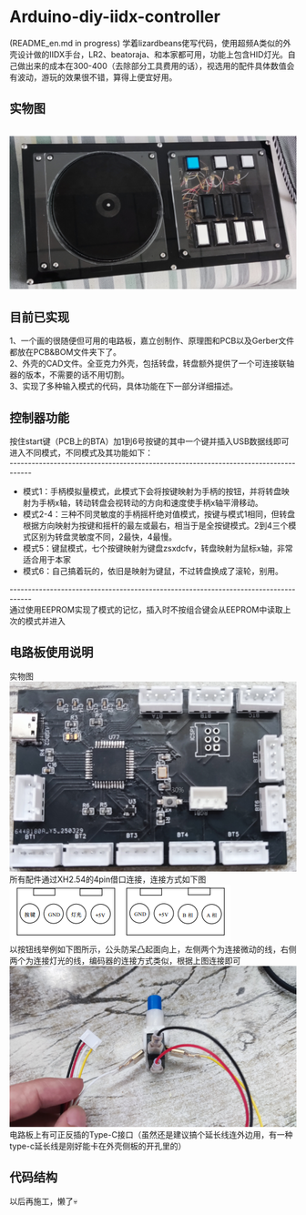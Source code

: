# Arduino-diy-iidx-controller
(README_en.md in progress)
学着lizardbeans佬写代码，使用超频A类似的外壳设计做的IIDX手台，LR2、beatoraja、和本家都可用，功能上包含HID灯光。自己做出来的成本在300-400（去除部分工具费用的话），视选用的配件具体数值会有波动，游玩的效果很不错，算得上便宜好用。
## 实物图
<br>![](https://github.com/LGGZi/Arduino-diy-iidx-controller/blob/main/IMAGE/Controller.png)<br>
## 目前已实现
1、一个画的很随便但可用的电路板，嘉立创制作、原理图和PCB以及Gerber文件都放在PCB&BOM文件夹下了。<br>
2、外壳的CAD文件。全亚克力外壳，包括转盘，转盘额外提供了一个可连接联轴器的版本，不需要的话不用切割。<br>
3、实现了多种输入模式的代码，具体功能在下一部分详细描述。<br>
## 控制器功能
按住start键（PCB上的BTA）加1到6号按键的其中一个键并插入USB数据线即可进入不同模式，不同模式及其功能如下：<br>
------------------------------------------------------------------------------------<br>
* 模式1：手柄模拟量模式，此模式下会将按键映射为手柄的按钮，并将转盘映射为手柄x轴，转动转盘会视转动的方向和速度使手柄x轴平滑移动。<br>
* 模式2-4：三种不同灵敏度的手柄摇杆绝对值模式，按键与模式1相同，但转盘根据方向映射为按键和摇杆的最左或最右，相当于是全按键模式。2到4三个模式区别为转盘灵敏度不同，2最快，4最慢。<br>
* 模式5：键鼠模式，七个按键映射为键盘zsxdcfv，转盘映射为鼠标x轴，非常适合用于本家<br>
* 模式6：自己搞着玩的，依旧是映射为键鼠，不过转盘换成了滚轮，别用。<br>

------------------------------------------------------------------------------------<br>
通过使用EEPROM实现了模式的记忆，插入时不按组合键会从EEPROM中读取上次的模式并进入

## 电路板使用说明
实物图<br>![](https://github.com/LGGZi/Arduino-diy-iidx-controller/blob/main/IMAGE/PCB.png)<br>
所有配件通过XH2.54的4pin借口连接，连接方式如下图<br>![](https://github.com/LGGZi/Arduino-diy-iidx-controller/blob/main/IMAGE/4Pin%20connection.png)<br>
以按钮线举例如下图所示，公头防呆凸起面向上，左侧两个为连接微动的线，右侧两个为连接灯光的线，编码器的连接方式类似，根据上图连接即可<br>![](https://github.com/LGGZi/Arduino-diy-iidx-controller/blob/main/IMAGE/WIREING.png)<br>
电路板上有可正反插的Type-C接口（虽然还是建议搞个延长线连外边用，有一种type-c延长线是刚好能卡在外壳侧板的开孔里的）

## 代码结构
以后再施工，懒了💀
